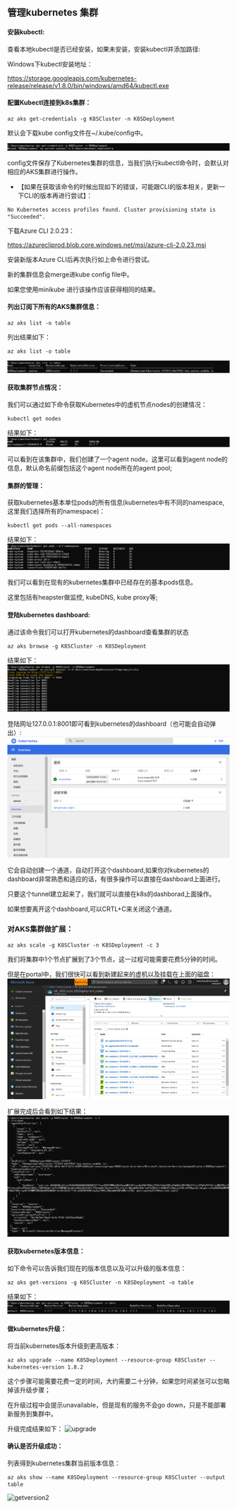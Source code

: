 ## 管理kubernetes 集群  

#### 安装kubectl:  

查看本地kubectl是否已经安装，如果未安装，安装kubectl并添加路径:  

Windows下kubectl安装地址：  

https://storage.googleapis.com/kubernetes-release/release/v1.8.0/bin/windows/amd64/kubectl.exe  

#### 配置Kubectl连接到k8s集群：  

```
az aks get-credentials -g K8SCluster -n K8SDeployment
```
默认会下载kube config文件在~/.kube/config中。  

![credential](image/credential.png)

config文件保存了Kubernetes集群的信息，当我们执行kubectl命令时，会默认对相应的AKS集群进行操作。  

* 【如果在获取该命令的时候出现如下的错误，可能跟CLI的版本相关，更新一下CLI的版本再进行尝试】：  
```
No Kubernetes access profiles found. Cluster provisioning state is "Succeeded".
```
下载Azure CLI 2.0.23：  

https://azurecliprod.blob.core.windows.net/msi/azure-cli-2.0.23.msi  

安装新版本Azure CLI后再次执行如上命令进行尝试。

新的集群信息会merge进kube config file中。  

如果您使用minikube 进行该操作应该获得相同的结果。  

#### 列出订阅下所有的AKS集群信息：  

```
az aks list -o table
```

列出结果如下：  
```
az aks list -o table
```
![akslist](/image/akslist.png)  

#### 获取集群节点情况：  

我们可以通过如下命令获取Kubernetes中的虚机节点nodes的创建情况：

```
kubectl get nodes
```
结果如下：  
![getnodes](/image/getnodes.png)  

可以看到在该集群中，我们创建了一个agent node，这里可以看到agent node的信息，默认命名前缀包括这个agent node所在的agent pool;  

#### 集群的管理：  

获取kubernetes基本单位pods的所有信息(kubernetes中有不同的namespace,这里我们选择所有的namespace)：  
```
kubectl get pods --all-namespaces
```
结果如下：  
![getpods](/image/getpods.png)  

我们可以看到在现有的kubernetes集群中已经存在的基本pods信息。  

这里包括有heapster做监控, kubeDNS, kube proxy等;  

#### 登陆kubernetes dashboard:  

通过该命令我们可以打开kubernetes的dashboard查看集群的状态
```
az aks browse -g K8SCluster -n K8SDeployment
```
结果如下：
![browse](/image/browse.png)  

登陆网址127.0.0.1:8001即可看到kubernetes的dashboard（也可能会自动弹出）:
![dashboard](/image/dashboard.png)  

它会自动创建一个通道，自动打开这个dashboard,如果你对kubernetes的dashboard非常熟悉和适应的话，有很多操作可以直接在dashboard上面进行。  

只要这个tunnel建立起来了，我们就可以直接在k8s的dashborad上面操作。  

如果想要离开这个dashboard,可以CRTL+C来关闭这个通道。  

### 对AKS集群做扩展：
```
az aks scale -g K8SCluster -n K8SDeployment -c 3
```

我们将集群中1个节点扩展到了3个节点，这一过程可能需要花费5分钟的时间。  

但是在portal中，我们很快可以看到新建起来的虚机以及挂载在上面的磁盘：
![scale](/image/scale.png) 
 
扩展完成后会看到如下结果：
![cmdscale](/image/cmdscale.png) 


####	获取kubernetes版本信息：  

如下命令可以告诉我们现在的版本信息以及可以升级的版本信息：  
```
az aks get-versions -g K8SCluster -n K8SDeployment -o table
```
结果如下：
![getversion](/image/getversion.png) 


#### 做kubernetes升级：

将当前kubernetes版本升级到更高版本：
```
az aks upgrade --name K8SDeployment --resource-group K8SCluster --kubernetes-version 1.8.2
```

这个步骤可能需要花费一定的时间，大约需要二十分钟，如果您时间紧张可以忽略掉该升级步骤；  

在升级过程中会提示unavailable，但是现有的服务不会go down，只是不能部署新服务到集群中。

升级完成结果如下：
![upgrade](/image/upgrade.png) 


#### 确认是否升级成功：

列表得到kubernetes集群当前版本信息：
```
az aks show --name K8SDeployment --resource-group K8SCluster --output table
```
![getversion2](/image/getversion2.png) 


